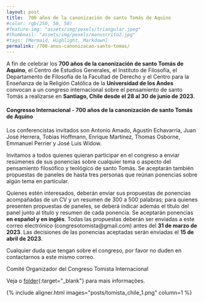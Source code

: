 ```yaml
---
layout: post
title:  700 años de la canonización de santo Tomás de Aquino
#color: rgb(250, 50, 50)
#feature-img: "assets/img/pexels/triangular.jpeg"
#thumbnail: "assets/img/pexels/manuscrito2.jpg"
#tags: [Mermaid, Highlight, Markdown]
permalink: /700-anos-canonizacao-santo-tomas/
---
```


<p>A fin de celebrar los <b>700 años de la canonización de santo Tomás de Aquino</b>, el Centro de Estudios Generales, el Instituto de Filosofía, el Departamento de Filosofía de la Facultad de Derecho y el Centro para la Enseñanza de la Religión Católica de la <b>Universidad de los Andes</b> convocan a un congreso internacional sobre el pensamiento de santo Tomás a realizarse en <b>Santiago, Chile desde el 28 al 30 de junio de 2023</b>.</p>

#### Congresso Internacional - 700 años de la canonización de santo Tomás de Aquino

<p>Los conferencistas invitados son Antonio Amado, Agustín Echavarría, Juan José Herrera, Tobias Hoffmann, Enrique Martínez, Thomas Osborne, Emmanuel Perrier y José Luis Widow.</p>
<p>Invitamos a todos quienes quieran participar en el congreso a enviar resúmenes de sus ponencias sobre cualquier tema o aspecto del pensamiento filosófico y teológico de santo Tomás. Se aceptarán también propuestas de paneles de hasta tres personas que reúnan ponencias sobre algún tema en particular.</p>
<p>Quienes estén interesados, deberán enviar sus propuestas de ponencias acompañadas de un CV y un resumen de 300 a 500 palabras; para quienes presenten propuestas de paneles, se deberá indicar además el título del panel junto al título y resumen de cada ponencia. Se aceptarán ponencias <b>en español y en inglés</b>. Todas las propuestas deberán ser enviadas a este correo electrónico (congresotomista@gmail.com) antes del <b>31 de marzo de 2023</b>. Las decisiones de las ponencias aceptadas serán enviadas el <b>15 de abril de 2023</b>.</p>
<p>Cualquier duda que tengan sobre el congreso, por favor no duden en contactarnos a este mismo correo.</p>
<p>Comité Organizador del Congreso Tomista Internacional</p>

Veja o [folder](http://sbefm.com/assets/docs/congresso_tomista_chile.pdf){:target="_blank"} para mais informações.

{% include aligner.html images="posts/tomista_chile_1.png" column=1 %}